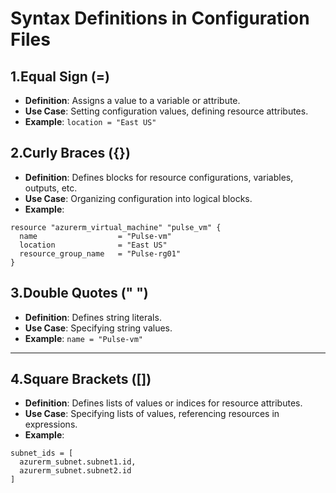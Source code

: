# Syntax Definitions in Configuration Files

## 1.Equal Sign (=)

- **Definition**: Assigns a value to a variable or attribute.
- **Use Case**: Setting configuration values, defining resource attributes.
- **Example**: `location = "East US"`

## 2.Curly Braces ({})

- **Definition**: Defines blocks for resource configurations, variables, outputs, etc.
- **Use Case**: Organizing configuration into logical blocks.
- **Example**:
```hcl
resource "azurerm_virtual_machine" "pulse_vm" {
  name                  = "Pulse-vm"
  location              = "East US"
  resource_group_name   = "Pulse-rg01"
}
```
## 3.Double Quotes (" ")

- **Definition**: Defines string literals.
- **Use Case**: Specifying string values.
- **Example**: `name = "Pulse-vm"`
---
## 4.Square Brackets ([])

- **Definition**: Defines lists of values or indices for resource attributes.
- **Use Case**: Specifying lists of values, referencing resources in expressions.
- **Example**:
```hcl
subnet_ids = [
  azurerm_subnet.subnet1.id,
  azurerm_subnet.subnet2.id
]
